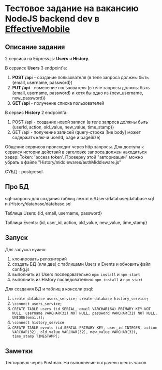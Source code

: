 # Тестовое задание на вакансию NodeJS backend dev в [EffectiveMobile](https://effective-mobile.ru/)

## Описание задания
2 сервиса на Express.js: **Users** и **History**.

В сервисе **Users** 3 endpoint'а:
1. **POST /api** - создание пользователя (в теле запроса должны быть {email, username, password})
1. **PUT /api** - изменение пользователя (в теле запросы должны быть {email, username, password} и хотя бы одно из {new_username, new_password})
1. **GET /api** - получение списка пользователей

В сервис **History** 2 endpoint'а:
1. POST /api - создание новой записи (в теле запроса должны быть {userId, action, old_value, new_value, time_stamp})
1. GET /api - получение записей (query-строка \[!не body\] может содержать ключи userId, page и pageSize)


Общение сервисов происходит через http запросы.
Для доступа к сервису истории действий в заголовке запроса должен находиться хэдер: Token: 'access token'.
Проверку этой "авторизации" можно убрать в файле "History/middlewares/authMiddleware.js"

СУБД - postgresql.

## Про БД
sql-запросы для создания таблиц лежат в /Users/database/database.sql и /History/database/database.sql

Таблица Users:
{id, email, username, password}

Таблица Events:
{id, user_id, action, old_value, new_value, time_stamp}

## Запуск
Для запуска нужно:
1. клонировать репозиторий
1. создать БД (или две) с таблицами Users и Events и обновить файл config.js
1. выполнить из Users последовательно `npm install` и `npm start`
1. выполнить из History последовательно `npm install` и `npm start`

Для создания БД и таблиц в консоли psql:
1. `create database users_service; create database history_service;`
2. `\connect users_service;`
3. `CREATE TABLE users (id SERIAL, email VARCHAR(64) PRIMARY KEY NOT NULL, username VARCHAR(32) NOT NULL, password VARCHAR(32) NOT NULL, UNIQUE(email));`
4. `\connect history_service`
5. `CREATE TABLE events (id SERIAL PRIMARY KEY, user_id INTEGER, action VARCHAR(32), old_value VARCHAR(32), new_value VARCHAR(32), time_stamp TIMESTAMP);`

## Заметки
Тестировал через Postman.
На выполнение потрачено шесть часов.
